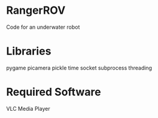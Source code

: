 # RangerROV
Code for an underwater robot

# Libraries
pygame 
picamera
pickle
time
socket
subprocess
threading

# Required Software
VLC Media Player